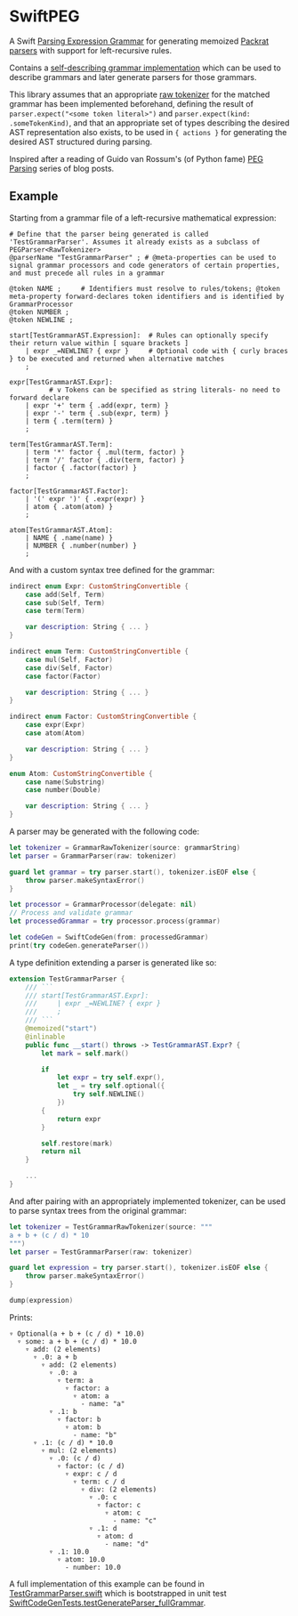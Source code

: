 # SwiftPEG

A Swift [Parsing Expression Grammar](https://en.wikipedia.org/wiki/Parsing_expression_grammar) for generating memoized [Packrat parsers](https://en.wikipedia.org/wiki/Packrat_parser) with support for left-recursive rules.

Contains a [self-describing grammar implementation](Sources/SwiftPEG/Grammar/metagrammar.gram) which can be used to describe grammars and later generate parsers for those grammars.

This library assumes that an appropriate [raw tokenizer](Sources/SwiftPEG/RawTokenizerType.swift) for the matched grammar has been implemented beforehand, defining the result of `parser.expect("<some token literal>")` and `parser.expect(kind: .someTokenKind)`, and that an appropriate set of types describing the desired AST representation also exists, to be used in `{ actions }` for generating the desired AST structured during parsing.

Inspired after a reading of Guido van Rossum's (of Python fame) [PEG Parsing](https://medium.com/@gvanrossum_83706/peg-parsing-series-de5d41b2ed60) series of blog posts.

## Example

Starting from a grammar file of a left-recursive mathematical expression:

```
# Define that the parser being generated is called 'TestGrammarParser'. Assumes it already exists as a subclass of PEGParser<RawTokenizer>
@parserName "TestGrammarParser" ; # @meta-properties can be used to signal grammar processors and code generators of certain properties, and must precede all rules in a grammar

@token NAME ;     # Identifiers must resolve to rules/tokens; @token meta-property forward-declares token identifiers and is identified by GrammarProcessor
@token NUMBER ;
@token NEWLINE ;

start[TestGrammarAST.Expression]:  # Rules can optionally specify their return value within [ square brackets ]
    | expr _=NEWLINE? { expr }     # Optional code with { curly braces } to be executed and returned when alternative matches
    ;

expr[TestGrammarAST.Expr]:
          # v Tokens can be specified as string literals- no need to forward declare
    | expr '+' term { .add(expr, term) }
    | expr '-' term { .sub(expr, term) }
    | term { .term(term) }
    ;

term[TestGrammarAST.Term]:
    | term '*' factor { .mul(term, factor) }
    | term '/' factor { .div(term, factor) }
    | factor { .factor(factor) }
    ;

factor[TestGrammarAST.Factor]:
    | '(' expr ')' { .expr(expr) }
    | atom { .atom(atom) }
    ;

atom[TestGrammarAST.Atom]:
    | NAME { .name(name) }
    | NUMBER { .number(number) }
    ;
```

And with a custom syntax tree defined for the grammar:

```swift
indirect enum Expr: CustomStringConvertible {
    case add(Self, Term)
    case sub(Self, Term)
    case term(Term)

    var description: String { ... }
}

indirect enum Term: CustomStringConvertible {
    case mul(Self, Factor)
    case div(Self, Factor)
    case factor(Factor)

    var description: String { ... }
}

indirect enum Factor: CustomStringConvertible {
    case expr(Expr)
    case atom(Atom)

    var description: String { ... }
}

enum Atom: CustomStringConvertible {
    case name(Substring)
    case number(Double)

    var description: String { ... }
}
```

A parser may be generated with the following code:

```swift
let tokenizer = GrammarRawTokenizer(source: grammarString)
let parser = GrammarParser(raw: tokenizer)

guard let grammar = try parser.start(), tokenizer.isEOF else {
    throw parser.makeSyntaxError()
}

let processor = GrammarProcessor(delegate: nil)
// Process and validate grammar
let processedGrammar = try processor.process(grammar)

let codeGen = SwiftCodeGen(from: processedGrammar)
print(try codeGen.generateParser())
```

A type definition extending a parser is generated like so:

```swift
extension TestGrammarParser {
    /// ```
    /// start[TestGrammarAST.Expr]:
    ///     | expr _=NEWLINE? { expr }
    ///     ;
    /// ```
    @memoized("start")
    @inlinable
    public func __start() throws -> TestGrammarAST.Expr? {
        let mark = self.mark()

        if
            let expr = try self.expr(),
            let _ = try self.optional({
                try self.NEWLINE()
            })
        {
            return expr
        }

        self.restore(mark)
        return nil
    }

    ...
}
```

And after pairing with an appropriately implemented tokenizer, can be used to parse syntax trees from the original grammar:

```swift
let tokenizer = TestGrammarRawTokenizer(source: """
a + b + (c / d) * 10
""")
let parser = TestGrammarParser(raw: tokenizer)

guard let expression = try parser.start(), tokenizer.isEOF else {
    throw parser.makeSyntaxError()
}

dump(expression)
```

Prints:

```
▿ Optional(a + b + (c / d) * 10.0)
  ▿ some: a + b + (c / d) * 10.0
    ▿ add: (2 elements)
      ▿ .0: a + b
        ▿ add: (2 elements)
          ▿ .0: a
            ▿ term: a
              ▿ factor: a
                ▿ atom: a
                  - name: "a"
          ▿ .1: b
            ▿ factor: b
              ▿ atom: b
                - name: "b"
      ▿ .1: (c / d) * 10.0
        ▿ mul: (2 elements)
          ▿ .0: (c / d)
            ▿ factor: (c / d)
              ▿ expr: c / d
                ▿ term: c / d
                  ▿ div: (2 elements)
                    ▿ .0: c
                      ▿ factor: c
                        ▿ atom: c
                          - name: "c"
                    ▿ .1: d
                      ▿ atom: d
                        - name: "d"
          ▿ .1: 10.0
            ▿ atom: 10.0
              - number: 10.0
```

A full implementation of this example can be found in [TestGrammarParser.swift](Tests/SwiftPEGTests/TestGrammarParser.swift) which is bootstrapped in unit test [SwiftCodeGenTests.testGenerateParser_fullGrammar](Tests/SwiftPEGTests/CodeGen+Swift/SwiftCodeGenTests.swift).
